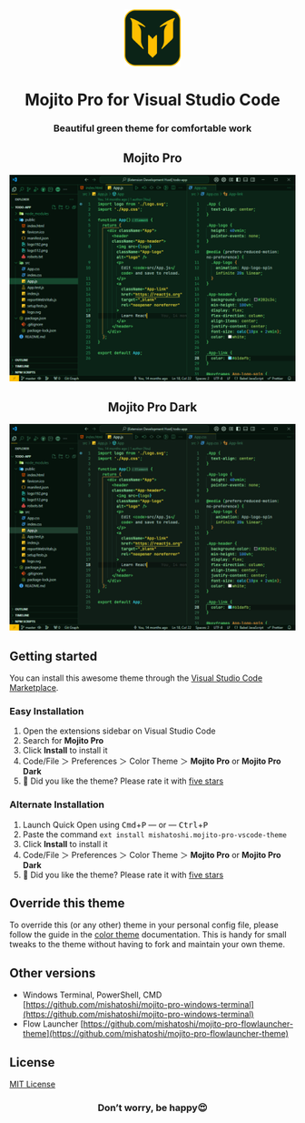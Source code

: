<div align="center">
  <img src="images/mojito-logo.png" width="100px" height="100px">
  <h1>Mojito Pro for Visual Studio Code</h1>
  <h3>Beautiful green theme for comfortable work</h3>
</div>

<div align="center">
  <h2>Mojito Pro</h2>
  <img src="images/mojito-pro.png">
</div>

<div align="center">
  <h2>Mojito Pro Dark</h2>
  <img src="images/mojito-pro-dark.png">
</div>

## Getting started

You can install this awesome theme through the [Visual Studio Code Marketplace](https://marketplace.visualstudio.com/items?itemName=mishatoshi.mojito-pro-vscode-theme&ssr=false#overview).

### Easy Installation

1. Open the extensions sidebar on Visual Studio Code
2. Search for **Mojito Pro**
3. Click **Install** to install it
4. Code/File ＞ Preferences ＞ Color Theme ＞ **Mojito Pro** or **Mojito Pro Dark**
5. 🌟 Did you like the theme? Please rate it with [five stars](https://marketplace.visualstudio.com/items?itemName=mishatoshi.mojito-pro-vscode-theme&ssr=false#review-details)

### Alternate Installation

1. Launch Quick Open using <kbd>Cmd</kbd>+<kbd>P</kbd> — or — <kbd>Ctrl</kbd>+<kbd>P</kbd>
2. Paste the command `ext install mishatoshi.mojito-pro-vscode-theme`
3. Click **Install** to install it
4. Code/File ＞ Preferences ＞ Color Theme ＞ **Mojito Pro** or **Mojito Pro Dark**
5. 🌟 Did you like the theme? Please rate it with [five stars](https://marketplace.visualstudio.com/items?itemName=mishatoshi.mojito-pro-vscode-theme&ssr=false#review-details)

## Override this theme

To override this (or any other) theme in your personal config file, please follow the guide in the [color theme](https://code.visualstudio.com/api/extension-guides/color-theme) documentation. This is handy for small tweaks to the theme without having to fork and maintain your own theme.

## Other versions

* Windows Terminal, PowerShell, CMD [https://github.com/mishatoshi/mojito-pro-windows-terminal](https://github.com/mishatoshi/mojito-pro-windows-terminal)
* Flow Launcher [https://github.com/mishatoshi/mojito-pro-flowlauncher-theme](https://github.com/mishatoshi/mojito-pro-flowlauncher-theme)

## License

[MIT License](./LICENSE)

<h3 align="center">Don’t worry, be happy😍</h3>
